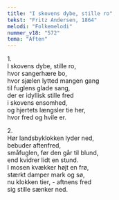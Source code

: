 ```yaml
---
title: "I skovens dybe, stille ro"
tekst: "Fritz Andersen, 1864"
melodi: "Folkemelodi"
nummer_v18: "572"
tema: "Aften"
---
```


1\.\
I skovens dybe, stille ro,\
hvor sangerhære bo,\
hvor sjælen lytted mangen gang\
til fuglens glade sang,\
der er idyllisk stille fred\
i skovens ensomhed,\
og hjertets længsler tie her,\
hvor fred og hvile er.

2\.\
Hør landsbyklokken lyder ned,\
bebuder aftenfred,\
småfuglen, før den går til blund,\
end kvidrer lidt en stund.\
I mosen kvækker højt en frø,\
stærkt damper mark og sø,\
nu klokken tier, - aftnens fred\
sig stille sænker ned.